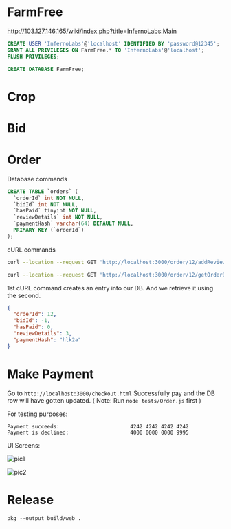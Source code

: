# FarmFree

http://103.127.146.165/wiki/index.php?title=InfernoLabs:Main

```sql
CREATE USER 'InfernoLabs'@'localhost' IDENTIFIED BY 'password@12345';
GRANT ALL PRIVILEGES ON FarmFree.* TO 'InfernoLabs'@'localhost';
FLUSH PRIVILEGES;

CREATE DATABASE FarmFree;
```

# Crop

# Bid

# Order

Database commands

```sql
CREATE TABLE `orders` (
  `orderId` int NOT NULL,
  `bidId` int NOT NULL,
  `hasPaid` tinyint NOT NULL,
  `reviewDetails` int NOT NULL,
  `paymentHash` varchar(64) DEFAULT NULL,
  PRIMARY KEY (`orderId`)
);
```

cURL commands

```bash
curl --location --request GET 'http://localhost:3000/order/12/addReview?reviewDetails=3'

curl --location --request GET 'http://localhost:3000/order/12/getOrderDetails'
```

1st cURL command creates an entry into our DB.
And we retrieve it using the second.

```json
{
  "orderId": 12,
  "bidId": -1,
  "hasPaid": 0,
  "reviewDetails": 3,
  "paymentHash": "hlk2a"
}
```

# Make Payment

Go to `http://localhost:3000/checkout.html`
Successfully pay and the DB row will have gotten updated.
( Note: Run `node tests/Order.js` first )

For testing purposes:

```
Payment succeeds:                       4242 4242 4242 4242
Payment is declined:                    4000 0000 0000 9995
```

UI Screens:

![pic1](https://user-images.githubusercontent.com/40122794/124977485-27848800-e04e-11eb-9c62-401bb69390d0.png)

![pic2](https://user-images.githubusercontent.com/40122794/124955586-c7351c80-e034-11eb-882b-cef47e547408.png)

# Release

`pkg --output build/web .`
